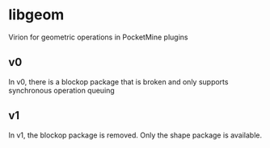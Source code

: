 # libgeom
Virion for geometric operations in PocketMine plugins

## v0
In v0, there is a blockop package that is broken and only supports synchronous operation queuing

## v1
In v1, the blockop package is removed. Only the shape package is available.
